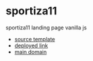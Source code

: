 # sportiza11
sportiza11 landing page vanilla js

- [source template](https://template.hasthemes.com/gilbard/gilbard/index-landing.html)
- [deployed link](https://notdatkunal.github.io/sportiza11/)
- [main domain](https://www.sportiza11.com)
